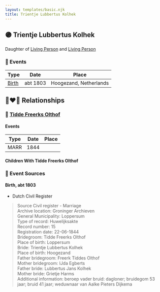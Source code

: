 ```yaml
---
layout: templates/basic.njk
title: Trientje Lubbertus Kolhek
---
```

## 🟣 Trientje Lubbertus Kolhek

Daughter of [Living Person](/people/1/10319488) and [Living Person](/people/7/76207168)

### 📆 Events

Type | Date | Place
------ | ------ | ------
[Birth](#event-0) | abt 1803 | Hoogezand, Netherlands

## 👩‍❤️‍👨 Relationships

### 🔵 [Tidde Freerks Olthof](/people/7/7481187)

#### Events

Type | Date | Place
------ | ------ | ------
MARR | 1844 |
#### Children With Tidde Freerks Olthof
### 📰 Event Sources

#### <a id="event-0"></a> Birth, abt 1803
* Dutch Civil Register
>   
  > Source Civil register - Marriage  
  > Archive location: Groninger Archieven  
  > General Municipality: Loppersum  
  > Type of record: Huwelijksakte  
  > Record number: 15  
  > Registration date: 22-06-1844  
  > Bridegroom: Tidde Freerks Olthof  
  > Place of birth: Loppersum  
  > Bride: Trientje Lubbertus Kolhek  
  > Place of birth: Hoogezand  
  > Father bridegroom: Freerk Tiddes Olthof  
  > Mother bridegroom: IJda Egberts  
  > Father bride: Lubbertus Jans Kolhek  
  > Mother bride: Grietje Harms  
  > Additional information: beroep vader bruid: dagloner; bruidegom 53 jaar; bruid 41 jaar; weduwnaar van Aalke Pieters Dijkema